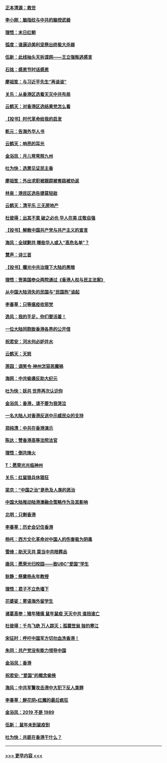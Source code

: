 #### [正本清源：救世](../pages/nsc993/n11689134.md?t=11300022) 
#### [李小刚：脑指纹与中共的脑控武器](../pages/nsc993/n11688900.md?t=11300022) 
#### [理悟：末日红朝](../pages/nsc993/n11688829.md?t=11300022) 
#### [弧度：谁逼迫美利坚祭出终极大杀器](../pages/nsc993/n11688735.md?t=11300022) 
#### [伍新：此线抽头天拆谍网——王立强叛逃感言](../pages/nsc993/n11687981.md?t=11300022) 
#### [石铭：感恩节时话感恩](../pages/nsc993/n11687568.md?t=11300022) 
#### [廖祖笙：与习近平先生“再谈谈”](../pages/nsc993/n11687005.md?t=11300022) 
#### [关乐：从香港区选看天灭中共布局](../pages/nsc993/n11686647.md?t=11300022) 
#### [云鹤天：对香港区选结果党怎么看](../pages/nsc993/n11686216.md?t=11300022) 
#### [【投书】时代革命给我的启发](../pages/nsc993/n11684287.md?t=11300022) 
#### [乾元：告海外华人书](../pages/nsc993/n11684044.md?t=11300022) 
#### [云鹤天：响亮的耳光](../pages/nsc993/n11684254.md?t=11300022) 
#### [金浴凤：月儿弯弯照九州](../pages/nsc993/n11684231.md?t=11300022) 
#### [吐为快：选票见证民主香](../pages/nsc993/n11684206.md?t=11300022) 
#### [廖祖笙：外出求职被跟踪被套路被劝返](../pages/nsc993/n11683874.md?t=11300022) 
#### [林泉：港民区选告捷莫轻敌](../pages/nsc993/n11683930.md?t=11300022) 
#### [云鹤天：清平乐 三无房地产](../pages/nsc993/n11681521.md?t=11300022) 
#### [杜彼得：出其不意 破之必也 华人在美 庄敬自强](../pages/nsc993/n11679554.md?t=11300022) 
#### [【投书】解散中国共产党与共产主义的宣言](../pages/nsc993/n11679177.md?t=11300022) 
#### [海风：全球剿共 哪些华人或入“高危名单”？](../pages/nsc993/n11678617.md?t=11300022) 
#### [慧声：诗三首](../pages/nsc993/n11678848.md?t=11300022) 
#### [【投书】曝光中共治理下大陆的黑暗](../pages/nsc993/n11678674.md?t=11300022) 
#### [理悟：贺美国参众两院通过《香港人权与民主法案》](../pages/nsc993/n11678104.md?t=11300022) 
#### [从中国大陆消失的民国与“民国热”谈起](../pages/nsc993/n11678075.md?t=11300022) 
#### [李春草：只等瘟疫收邪党](../pages/nsc993/n11677308.md?t=11300022) 
#### [逸风：我的手足，你们要活着！](../pages/nsc993/n11676352.md?t=11300022) 
#### [一位大陆同胞致香港各界的公开信](../pages/nsc993/n11675761.md?t=11300022) 
#### [祝君安：河水何必妒井水](../pages/nsc993/n11675746.md?t=11300022) 
#### [云鹤天：天怒](../pages/nsc993/n11675718.md?t=11300022) 
#### [莲园：调笑令‧神州怎容恶魔祸](../pages/nsc993/n11675648.md?t=11300022) 
#### [海网：中共偷袭反助大纪元](../pages/nsc993/n11673515.md?t=11300022) 
#### [吐为快：妖共 世界再次认识你](../pages/nsc993/n11673506.md?t=11300022) 
#### [金浴凤：香港，请不要为我哭泣](../pages/nsc993/n11673248.md?t=11300022) 
#### [一名大陆人对香港反送中示威民众的支持](../pages/nsc993/n11672615.md?t=11300022) 
#### [郑纯清：中共在香港演示](../pages/nsc993/n11670539.md?t=11300022) 
#### [陈达：赞香港高等法院法官](../pages/nsc993/n11669542.md?t=11300022) 
#### [理悟：倒共烽火](../pages/nsc993/n11668844.md?t=11300022) 
#### [T：愿荣光光临神州](../pages/nsc993/n11668421.md?t=11300022) 
#### [关乐：红鼠狼兵休猖狂](../pages/nsc993/n11668378.md?t=11300022) 
#### [梁京：“中国之治”是危及人类的恶治](../pages/nsc993/n11668328.md?t=11300022) 
#### [中国大陆推动陆港澳融合策略作为及其影响](../pages/nsc993/n11668157.md?t=11300022) 
#### [北明：只剩香港](../pages/nsc993/n11668002.md?t=11300022) 
#### [李春草：历史会记住香港](../pages/nsc993/n11667927.md?t=11300022) 
#### [杨吒：西方文化革命对中国人的伤害极为阴毒](../pages/nsc993/n11664521.md?t=11300022) 
#### [雪绮：助天灭共 莫当中共陪葬品](../pages/nsc993/n11662650.md?t=11300022) 
#### [唐风：愿荣光归校园——致UBC“爱国”学生](../pages/nsc993/n11662194.md?t=11300022) 
#### [耿静：祭奠杨永年教授](../pages/nsc993/n11662514.md?t=11300022) 
#### [理悟：君子不立危墙下](../pages/nsc993/n11662172.md?t=11300022) 
#### [花婆娑：寄语海外留学生](../pages/nsc993/n11662121.md?t=11300022) 
#### [诸葛高参：猪年猪瘟 鼠年鼠疫 天灭中共 谁挡谁亡](../pages/nsc993/n11661980.md?t=11300022) 
#### [杜彼得：千鸟飞绝 万人踪灭；孤蓑笠翁 独钓寒江](../pages/nsc993/n11661170.md?t=11300022) 
#### [宋征时：呼吁中国军方切勿血洗香港！](../pages/nsc993/n11415318.md?t=11300022) 
#### [朱同：共产党没有能力领导中国](../pages/nsc993/n11660421.md?t=11300022) 
#### [金浴凤：香港](../pages/nsc993/n11660419.md?t=11300022) 
#### [祝君安: “爱国”的概念偷换](../pages/nsc993/n11659706.md?t=11300022) 
#### [海风：中共军警攻击港中大犯下反人类罪](../pages/nsc993/n11659632.md?t=11300022) 
#### [李春草：醉花阴•红魔的最后疯狂](../pages/nsc993/n11659287.md?t=11300022) 
#### [金浴凤：2019 不是 1989](../pages/nsc993/n11657663.md?t=11300022) 
#### [伍新： 鼠年未到鼠疫到](../pages/nsc993/n11655098.md?t=11300022) 
#### [吐为快：共匪在香港干什么？](../pages/nsc993/n11654891.md?t=11300022) 

----
#### [ >>> 更早内容 <<< ](../indexes/nsc993-earlier.md)
